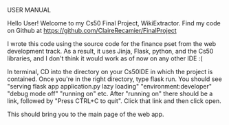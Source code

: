 USER MANUAL

Hello User! Welcome to my Cs50 Final Project, WikiExtractor.
Find my code on Github at https://github.com/ClaireRecamier/FinalProject

I wrote this code using the source code for the finance pset from the web development track. As a result, it uses Jinja, Flask, python,
and the Cs50 libraries, and I don't think it would work as of now on any other IDE :(

In terminal, CD into the directory on your Cs50IDE in which the project is contained. Once you're in the right directory, type flask run.
You should see "serving flask app application.py lazy loading" "environment:developer" "debug mode off" "running on" etc. After "running on"
there should be a link, followed by "Press CTRL+C to quit". Click that link and then click open.

This should bring you to the main page of the web app.

